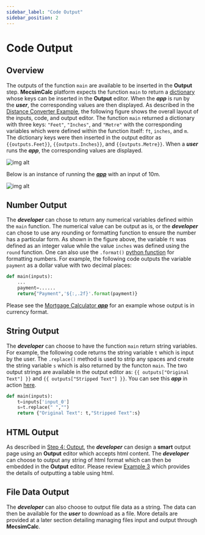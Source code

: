 ```yaml
---
sidebar_label: "Code Output"
sidebar_position: 2
---
```


# Code Output

## Overview

The outputs of the function `main` are available to be inserted in the **Output** step. **MecsimCalc** platform expects the function `main` to return a [dictionary](https://www.w3schools.com/python/python_dictionaries.asp) whose keys can be inserted in the **Output** editor. When the _**app**_ is run by the _**user**_, the corresponding values are then displayed. As described in the [Distance Converter Example](Getting-Started\Example1.md), the following figure shows the overall layout of the inputs, code, and output editor. The function `main` returned a dictionary with three keys: `"Feet"`, `"Inches"`, and `"Metre"` with the corresponding variables which were defined within the function itself: `ft`, `inches`, and `m`. The dictionary keys were then inserted in the output editor as `{{outputs.Feet}}`, `{{outputs.Inches}}`, and `{{outputs.Metre}}`. When a _**user**_ runs the _**app**_, the corresponding values are displayed.

<div style={{textAlign: 'center'}}>

![img alt](/docs/Getting-Started/appelements.png)

</div>

Below is an instance of running the [_**app**_](https://mecsimcalc.com/app/4022206/distance_converter) with an input of 10m.

<div style={{textAlign: 'center'}}>

![img alt](/docs/Getting-Started/converter.png)

</div>

## Number Output

The _**developer**_ can chose to return any numerical variables defined within the `main` function. The numerical value can be output as is, or the _**developer**_ can chose to use any rounding or formatting function to ensure the number has a particular form. As shown in the figure above, the variable `ft` was defined as an integer value while the value `inches` was defined using the `round` function. One can also use the `.format()` [python function](https://queirozf.com/entries/python-number-formatting-examples) for formatting numbers. For example, the following code outputs the variable `payment` as a dollar value with two decimal places:

```python
def main(inputs):
    ...
    payment=......
    return{"Payment",'${:,.2f}'.format(payment)}
```

Please see the [Mortgage Calculator _**app**_](https://mecsimcalc.com/app/3333910/mortgage_calculator) for an example whose output is in currency format.

## String Output

The _**developer**_ can choose to have the function `main` return string variables. For example, the following code returns the string variable `t` which is input by the user. The `.replace()` method is used to strip any spaces and create the string variable `s` which is also returned by the functon `main`. The two output strings are available in the output editor as: `{{ outputs["Original Text"] }}` and `{{ outputs["Stripped Text"] }}`. You can see this _**app**_ in action [here](https://mecsimcalc.com/app/6796205/strip_spaces_function).

```python
def main(inputs):
    t=inputs['input_0']
    s=t.replace(" ","")
    return {"Original Text": t,"Stripped Text":s}
```

## HTML Output

As described in [Step 4: Output](../Getting-Started/Quick-overview#step-4-output), the _**developer**_ can design a **smart** output page using an **Output** editor which accepts html content. The _**developer**_ can choose to output any string of html format which can then be embedded in the **Output** editor. Please review [Example 3](../Getting-Started/Example3.md) which provides the details of outputting a table using html.

## File Data Output

The _**developer**_ can also choose to output file data as a string. The data can then be available for the _**user**_ to download as a file. More details are provided at a later section detailing managing files input and output through **MecsimCalc**.
